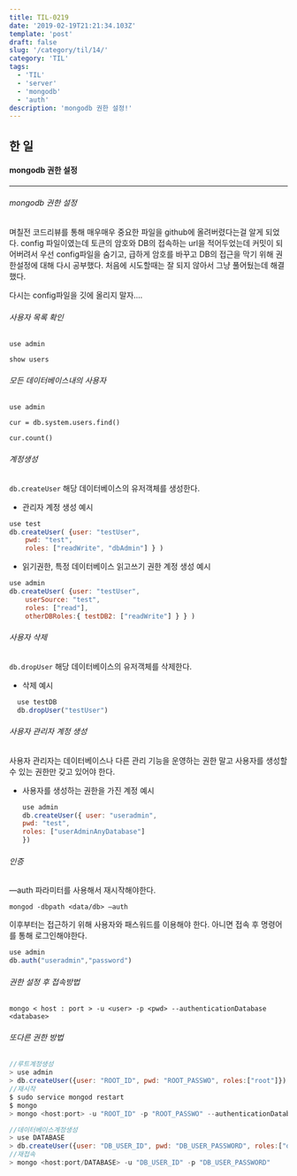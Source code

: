 ```yaml
---
title: TIL-0219
date: '2019-02-19T21:21:34.103Z'
template: 'post'
draft: false
slug: '/category/til/14/'
category: 'TIL'
tags:
  - 'TIL'
  - 'server'
  - 'mongodb'
  - 'auth'
description: 'mongodb 권한 설정!'
---
```


## 한 일

#### mongodb 권한 설정

---

###### mongodb 권한 설정

며칠전 코드리뷰를 통해 매우매우 중요한 파일을 github에 올려버렸다는걸 알게 되었다. config 파일이였는데 토큰의 암호와 DB의 접속하는 url을 적어두었는데 커밋이 되어버려서 우선 config파일을 숨기고, 급하게 암호를 바꾸고 DB의 접근을 막기 위해 권한설정에 대해 다시 공부했다. 처음에 시도할때는 잘 되지 않아서 그냥 풀어뒀는데 해결했다.

다시는 config파일을 깃에 올리지 말자….

###### 사용자 목록 확인

`use admin`

`show users`

###### 모든 데이터베이스내의 사용자

`use admin`

`cur = db.system.users.find()`

`cur.count()`

###### 계정생성

`db.createUser` 해당 데이터베이스의 유저객체를 생성한다.

- 관리자 계정 생성 예시

```javascript
use test
db.createUser( {user: "testUser",
    pwd: "test",
    roles: ["readWrite", "dbAdmin"] } )
```

- 읽기권한, 특정 데이터베이스 읽고쓰기 권한 계정 생성 예시

```javascript
use admin
db.createUser( {user: "testUser",
    userSource: "test",
    roles: ["read"],
    otherDBRoles:{ testDB2: ["readWrite"] } } )
```

###### 사용자 삭제

`db.dropUser` 해당 데이터베이스의 유저객체를 삭제한다.

- 삭제 예시

```javascript
  use testDB
  db.dropUser("testUser")
```

###### 사용자 관리자 계정 생성

사용자 관리자는 데이터베이스나 다른 관리 기능을 운영하는 권한 말고 사용자를 생성할 수 있는 권한만 갖고 있어야 한다.

- 사용자를 생성하는 권한을 가진 계정 예시

  ```javascript
  use admin
  db.createUser({ user: "useradmin",
  pwd: "test",
  roles: ["userAdminAnyDatabase"]
  })
  ```

###### 인증

—auth 파라미터를 사용해서 재시작해야한다.

`mongod -dbpath <data/db> —auth`

이후부터는 접근하기 위해 사용자와 패스워드를 이용해야 한다. 아니면 접속 후 명령어를 통해 로그인해야한다.

```javascript
use admin
db.auth("useradmin","password")
```

###### 권한 설정 후 접속방법

`mongo < host : port > -u <user> -p <pwd> --authenticationDatabase <database>`

###### 또다른 권한 방법

```javascript
//루트계정생성
> use admin
> db.createUser({user: "ROOT_ID", pwd: "ROOT_PASSWO", roles:["root"]})
//재시작
$ sudo service mongod restart
$ mongo
> mongo <host:port> -u "ROOT_ID" -p "ROOT_PASSWO" --authenticationDatabase "admin"

//데이터베이스계정생성
> use DATABASE
> db.createUser({user: "DB_USER_ID", pwd: "DB_USER_PASSWORD", roles:["dbOwner"]})
//재접속
> mongo <host:port/DATABASE> -u "DB_USER_ID" -p "DB_USER_PASSWORD"

```
